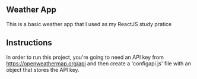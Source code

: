 ## Weather App
This is a basic weather app that I used as my ReactJS study pratice

## Instructions
In order to run this project, you're going to need an API key from https://openweathermap.org/api
and then create a 'configapi.js' file with an object that stores the API key.
